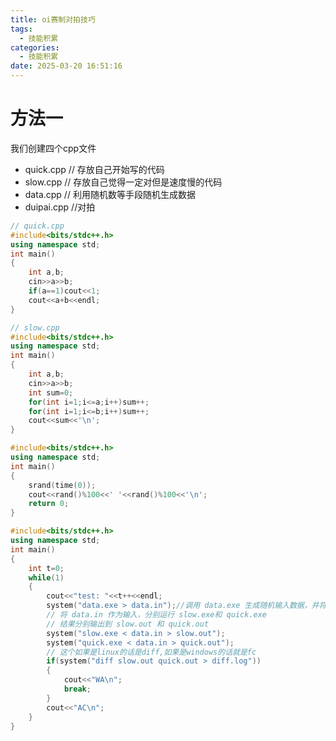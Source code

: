 ```yaml
---
title: oi赛制对拍技巧
tags:
  - 技能积累
categories:
  - 技能积累
date: 2025-03-20 16:51:16
---
```


# 方法一

我们创建四个cpp文件

- quick.cpp  // 存放自己开始写的代码
- slow.cpp // 存放自己觉得一定对但是速度慢的代码
- data.cpp // 利用随机数等手段随机生成数据
- duipai.cpp //对拍

```cpp
// quick.cpp
#include<bits/stdc++.h>
using namespace std;
int main()
{
	int a,b;
	cin>>a>>b;
	if(a==1)cout<<1;
	cout<<a+b<<endl;	
}
```

```cpp
// slow.cpp
#include<bits/stdc++.h>
using namespace std;
int main()
{
	int a,b;
	cin>>a>>b;
	int sum=0;
	for(int i=1;i<=a;i++)sum++;
	for(int i=1;i<=b;i++)sum++;
	cout<<sum<<'\n';	
}
```

```cpp
#include<bits/stdc++.h>
using namespace std;
int main()
{
	srand(time(0));
	cout<<rand()%100<<' '<<rand()%100<<'\n';
	return 0;	
}
```

```cpp
#include<bits/stdc++.h>
using namespace std;
int main()
{
	int t=0;
	while(1)
	{
		cout<<"test: "<<t++<<endl;
		system("data.exe > data.in");//调用 data.exe 生成随机输入数据，并将输出重定向到 data.in 文件。
		// 将 data.in 作为输入，分别运行 slow.exe和 quick.exe
		// 结果分别输出到 slow.out 和 quick.out
		system("slow.exe < data.in > slow.out");
		system("quick.exe < data.in > quick.out");
        // 这个如果是linux的话是diff,如果是windows的话就是fc	
		if(system("diff slow.out quick.out > diff.log"))
		{
			cout<<"WA\n";
			break;
		}
		cout<<"AC\n";
	}
}
```



